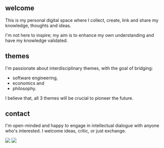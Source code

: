 ## welcome

This is my personal digital space where I collect, create, link and share my knowledge, thoughts and ideas.

I'm not here to inspire; my aim is to enhance my own understanding and have my knowledge validated.

## themes

I'm passionate about interdisciplinary themes, with the goal of bridging:

-   software engineering,
-   economics and
-   philosophy.

I believe that, all 3 themes will be crucial to pioneer the future.

## contact

I'm open-minded and happy to engage in intellectual dialogue with anyone who's interested. I welcome ideas, critic, or just exchange.

[![](https://img.shields.io/badge/-Social-%231DA1F2?style=flat-square&logo=x)](https://x.com/devlifelore) [![](https://img.shields.io/badge/-GitHub-000000?style=flat-square&logo=github)](https://github.com/devlifelore/knowledge-hub)
